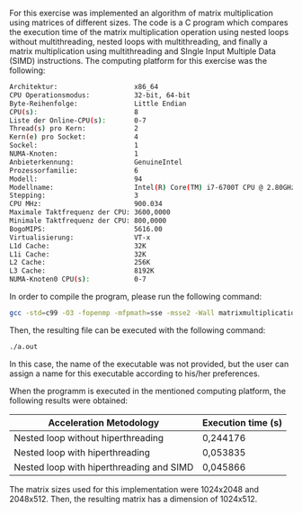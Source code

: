 
For this exercise was implemented an algorithm of matrix multiplication using matrices of different sizes. The code is a C program which compares the execution time of the matrix multiplication operation using nested loops without multithreading, nested loops with multithreading, and finally a matrix multiplication using multithreading and SIngle Input Multiple Data (SIMD) instructions. The computing platform for this exercise was the following:

```bash
Architektur:                   x86_64
CPU Operationsmodus:           32-bit, 64-bit
Byte-Reihenfolge:              Little Endian
CPU(s):                        8
Liste der Online-CPU(s):       0-7
Thread(s) pro Kern:            2
Kern(e) pro Socket:            4
Sockel:                        1
NUMA-Knoten:                   1
Anbieterkennung:               GenuineIntel
Prozessorfamilie:              6
Modell:                        94
Modellname:                    Intel(R) Core(TM) i7-6700T CPU @ 2.80GHz
Stepping:                      3
CPU MHz:                       900.034
Maximale Taktfrequenz der CPU: 3600,0000
Minimale Taktfrequenz der CPU: 800,0000
BogoMIPS:                      5616.00
Virtualisierung:               VT-x
L1d Cache:                     32K
L1i Cache:                     32K
L2 Cache:                      256K
L3 Cache:                      8192K
NUMA-Knoten0 CPU(s):           0-7

```

In order to compile the program, please run the following command:

```bash
gcc -std=c99 -O3 -fopenmp -mfpmath=sse -msse2 -Wall matrixmultiplication.c
```

Then, the resulting file can be executed with the following command:

```bash
./a.out
```
In this case, the name of the executable was not provided, but the user can assign a name for this executable according to his/her preferences. 

When the programm is executed in the mentioned computing platform, the following results were obtained:

| Acceleration Metodology | Execution time (s) |
| ----------------------- | -------------- |
| Nested loop without hiperthreading       | 0,244176 |
| Nested loop with hiperthreading          | 0,053835 |
| Nested loop with hiperthreading and SIMD | 0,045866 |

The matrix sizes used for this implementation were 1024x2048 and 2048x512. Then, the resulting matrix has a dimension of 1024x512.